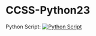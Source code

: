 # CCSS-Python23
Python Script:
[![Python Script](https://colab.research.google.com/assets/colab-badge.svg)](https://colab.research.google.com/drive/1SPpaap-um58fvQ6ocven86i9LzAmyT1d?usp=sharing)
